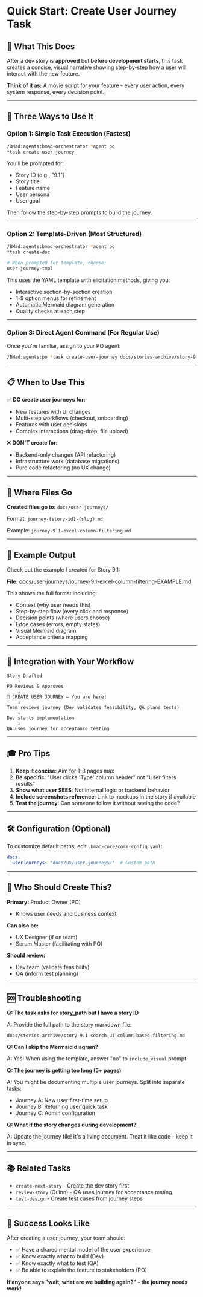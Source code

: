 # Quick Start: Create User Journey Task

## 🎯 What This Does

After a dev story is **approved** but **before development starts**, this task creates a concise, visual narrative showing step-by-step how a user will interact with the new feature.

**Think of it as:** A movie script for your feature - every user action, every system response, every decision point.

---

## 🚀 Three Ways to Use It

### Option 1: Simple Task Execution (Fastest)

```bash
/BMad:agents:bmad-orchestrator *agent po
*task create-user-journey
```

You'll be prompted for:
- Story ID (e.g., "9.1")
- Story title
- Feature name
- User persona
- User goal

Then follow the step-by-step prompts to build the journey.

---

### Option 2: Template-Driven (Most Structured)

```bash
/BMad:agents:bmad-orchestrator *agent po
*task create-doc

# When prompted for template, choose:
user-journey-tmpl
```

This uses the YAML template with elicitation methods, giving you:
- Interactive section-by-section creation
- 1-9 option menus for refinement
- Automatic Mermaid diagram generation
- Quality checks at each step

---

### Option 3: Direct Agent Command (For Regular Use)

Once you're familiar, assign to your PO agent:

```bash
/BMad:agents:po *task create-user-journey docs/stories-archive/story-9.1-search-ui-column-based-filtering.md
```

---

## 📋 When to Use This

✅ **DO create user journeys for:**
- New features with UI changes
- Multi-step workflows (checkout, onboarding)
- Features with user decisions
- Complex interactions (drag-drop, file upload)

❌ **DON'T create for:**
- Backend-only changes (API refactoring)
- Infrastructure work (database migrations)
- Pure code refactoring (no UX change)

---

## 📂 Where Files Go

**Created files go to:** `docs/user-journeys/`

Format: `journey-{story-id}-{slug}.md`

Example: `journey-9.1-excel-column-filtering.md`

---

## 👀 Example Output

Check out the example I created for Story 9.1:

**File:** [docs/user-journeys/journey-9.1-excel-column-filtering-EXAMPLE.md](../../../docs/user-journeys/journey-9.1-excel-column-filtering-EXAMPLE.md)

This shows the full format including:
- Context (why user needs this)
- Step-by-step flow (every click and response)
- Decision points (where users choose)
- Edge cases (errors, empty states)
- Visual Mermaid diagram
- Acceptance criteria mapping

---

## 🔄 Integration with Your Workflow

```
Story Drafted
    ↓
PO Reviews & Approves
    ↓
📍 CREATE USER JOURNEY ← You are here!
    ↓
Team reviews journey (Dev validates feasibility, QA plans tests)
    ↓
Dev starts implementation
    ↓
QA uses journey for acceptance testing
```

---

## 🎓 Pro Tips

1. **Keep it concise**: Aim for 1-3 pages max
2. **Be specific**: "User clicks 'Type' column header" not "User filters results"
3. **Show what user SEES**: Not internal logic or backend behavior
4. **Include screenshots reference**: Link to mockups in the story if available
5. **Test the journey**: Can someone follow it without seeing the code?

---

## 🛠️ Configuration (Optional)

To customize default paths, edit `.bmad-core/core-config.yaml`:

```yaml
docs:
  userJourneys: "docs/ux/user-journeys/"  # Custom path
```

---

## 🤝 Who Should Create This?

**Primary:** Product Owner (PO)
- Knows user needs and business context

**Can also be:**
- UX Designer (if on team)
- Scrum Master (facilitating with PO)

**Should review:**
- Dev team (validate feasibility)
- QA (inform test planning)

---

## 🆘 Troubleshooting

**Q: The task asks for story_path but I have a story ID**

A: Provide the full path to the story markdown file:
```
docs/stories-archive/story-9.1-search-ui-column-based-filtering.md
```

**Q: Can I skip the Mermaid diagram?**

A: Yes! When using the template, answer "no" to `include_visual` prompt.

**Q: The journey is getting too long (5+ pages)**

A: You might be documenting multiple user journeys. Split into separate tasks:
- Journey A: New user first-time setup
- Journey B: Returning user quick task
- Journey C: Admin configuration

**Q: What if the story changes during development?**

A: Update the journey file! It's a living document. Treat it like code - keep it in sync.

---

## 📚 Related Tasks

- `create-next-story` - Create the dev story first
- `review-story` (Quinn) - QA uses journey for acceptance testing
- `test-design` - Create test cases from journey steps

---

## 🎉 Success Looks Like

After creating a user journey, your team should:
- ✅ Have a shared mental model of the user experience
- ✅ Know exactly what to build (Dev)
- ✅ Know exactly what to test (QA)
- ✅ Be able to explain the feature to stakeholders (PO)

**If anyone says "wait, what are we building again?" - the journey needs work!**
